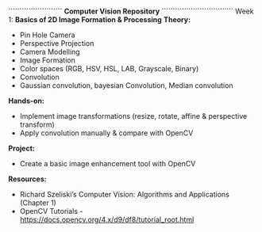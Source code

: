 ````````````````````````````````````````````````````````````````````````````````````````
````````````````````````````````````````````````````````````````````````````````````````
```````````````````````` **Computer Vision Repository** ````````````````````````````````
Week 1: **Basics of 2D Image Formation & Processing**
**Theory:**
- Pin Hole Camera
- Perspective Projection
- Camera Modelling 
- Image Formation
- Color spaces (RGB, HSV, HSL, LAB, Grayscale, Binary)
- Convolution
- Gaussian convolution, bayesian Convolution, Median convolution

**Hands-on:**
- Implement image transformations (resize, rotate, affine & perspective transform)
- Apply convolution manually & compare with OpenCV

**Project:**
- Create a basic image enhancement tool with OpenCV

**Resources:**
- Richard Szeliski’s Computer Vision: Algorithms and Applications (Chapter 1)
- OpenCV Tutorials - https://docs.opencv.org/4.x/d9/df8/tutorial_root.html
````````````````````````````````````````````````````````````````````````````````````````
````````````````````````````````````````````````````````````````````````````````````````
````````````````````````````````````````````````````````````````````````````````````````
